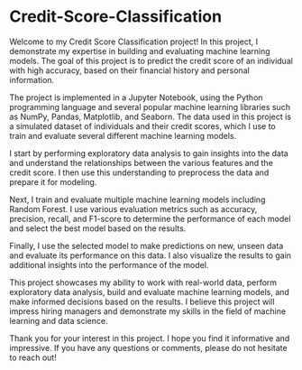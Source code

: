 # Credit-Score-Classification
Welcome to my Credit Score Classification project! In this project, I demonstrate my expertise in building and evaluating machine learning models. The goal of this project is to predict the credit score of an individual with high accuracy, based on their financial history and personal information.

The project is implemented in a Jupyter Notebook, using the Python programming language and several popular machine learning libraries such as NumPy, Pandas, Matplotlib, and Seaborn. The data used in this project is a simulated dataset of individuals and their credit scores, which I use to train and evaluate several different machine learning models.

I start by performing exploratory data analysis to gain insights into the data and understand the relationships between the various features and the credit score. I then use this understanding to preprocess the data and prepare it for modeling.

Next, I train and evaluate multiple machine learning models including Random Forest. I use various evaluation metrics such as accuracy, precision, recall, and F1-score to determine the performance of each model and select the best model based on the results.

Finally, I use the selected model to make predictions on new, unseen data and evaluate its performance on this data. I also visualize the results to gain additional insights into the performance of the model.

This project showcases my ability to work with real-world data, perform exploratory data analysis, build and evaluate machine learning models, and make informed decisions based on the results. I believe this project will impress hiring managers and demonstrate my skills in the field of machine learning and data science.

Thank you for your interest in this project. I hope you find it informative and impressive. If you have any questions or comments, please do not hesitate to reach out!
